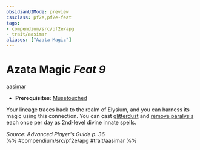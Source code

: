```yaml
---
obsidianUIMode: preview
cssclass: pf2e,pf2e-feat
tags:
- compendium/src/pf2e/apg
- trait/aasimar
aliases: ["Azata Magic"]
---
```

# Azata Magic  *Feat 9*  
[aasimar](../../Rules/traits/aasimar-apg.md)  

- **Prerequisites**: [Musetouched](musetouched-apg.md)

Your lineage traces back to the realm of Elysium, and you can harness its magic using this connection. You can cast [glitterdust](../spells/glitterdust.md) and [remove paralysis](../spells/remove-paralysis.md) each once per day as 2nd-level divine innate spells.

*Source: Advanced Player's Guide p. 36*  
%% #compendium/src/pf2e/apg #trait/aasimar %%